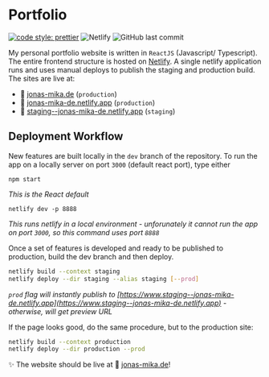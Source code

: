 # Portfolio

[![code style: prettier](https://img.shields.io/badge/code_style-prettier-ff69b4.svg?style=flat-square)](https://github.com/prettier/prettier)
![Netlify](https://img.shields.io/netlify/0ed46b89-c12e-4434-a1d0-4e0d437af36f?style=flat-square)
![GitHub last commit](https://img.shields.io/github/last-commit/jonas-mika/portfolio?style=flat-square)

My personal portfolio website is written in `ReactJS` (Javascript/ Typescript).
The entire frontend structure is hosted on [Netlify](https://www.netlify.com/). A single netlify application runs
and uses manual deploys to publish the staging and production build. The sites are live at:

- :link: [jonas-mika.de](https://www.jonas-mika.de) (`production`)
- :link: [jonas-mika-de.netlify.app](https://jonas-mika-de.netlify.app/) (`production`)
- :link: [staging--jonas-mika-de.netlify.app](https://staging--jonas-mika-de.netlify.app/) (`staging`)

## Deployment Workflow

New features are built locally in the `dev` branch of the repository.
To run the app on a locally server on port `3000` (default react port), type either

```
npm start
```

_This is the React default_

```
netlify dev -p 8888
```

_This runs netlify in a local environment - unforunately it cannot run the app on port `3000`, so this command uses port `8888`_

Once a set of features is developed and ready to be published to production, build the dev branch and then deploy.

```bash
netlify build --context staging
netlify deploy --dir staging --alias staging [--prod]
```

_`prod` flag will instantly publish to [https://www.staging--jonas-mika-de.netlify.app](https://www.staging--jonas-mika-de.netlify.app) - otherwise, will get preview URL_

If the page looks good, do the same procedure, but to the production site:

```bash
netlify build --context production
netlify deploy --dir production --prod
```

:sparkles: The website should be live at :link: [jonas-mika.de](https://www.jonas-mika.de)!
